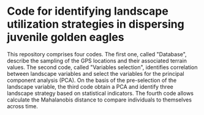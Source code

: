 # Code for identifying landscape utilization strategies in dispersing juvenile golden eagles

This repository comprises four codes. The first one, called "Database", describe the sampling of the GPS locations and their associated terrain values. The second code, called "Variables selection", identifies correlation between landscape variables and select the variables for the principal component analysis (PCA). On the basis of the pre-selection of the landscape variable, the third code obtain a PCA and identify three landscape strategy based on statistical indicators. The fourth code allows calculate the Mahalanobis distance to compare individuals to themselves across time. 
